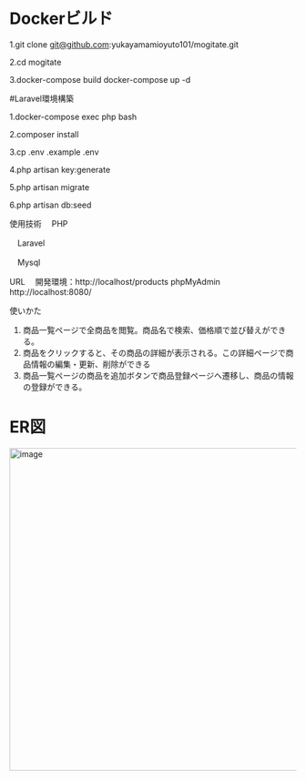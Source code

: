 # Dockerビルド

1.git clone git@github.com:yukayamamioyuto101/mogitate.git

2.cd mogitate

3.docker-compose build
  docker-compose up -d

#Laravel環境構築

1.docker-compose exec php bash

2.composer install

3.cp .env .example .env

4.php artisan key:generate

5.php artisan migrate

6.php artisan db:seed


使用技術
　PHP
 
　Laravel
 
　Mysql
 

URL
　開発環境：http://localhost/products
  phpMyAdmin http://localhost:8080/

使いかた
1.	商品一覧ページで全商品を閲覧。商品名で検索、価格順で並び替えができる。
2.	商品をクリックすると、その商品の詳細が表示される。この詳細ページで商品情報の編集・更新、削除ができる
3.	商品一覧ページの商品を追加ボタンで商品登録ページへ遷移し、商品の情報の登録ができる。

# ER図
<img width="985" height="567" alt="image" src="https://github.com/user-attachments/assets/68ad37aa-d7c2-43d5-b72b-d5369bdbb842" />


